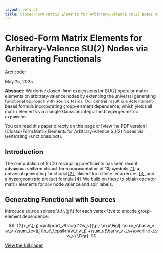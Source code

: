 ```yaml
---
layout: default
title: Closed-Form Matrix Elements for Arbitrary-Valence SU(2) Nodes via Generating Functionals
---
```


# Closed-Form Matrix Elements for Arbitrary-Valence SU(2) Nodes via Generating Functionals

<p class="author">Arcticoder</p>
<p class="date">May 25, 2025</p>

<div class="abstract">
<strong>Abstract:</strong> We derive closed-form expressions for SU(2) operator matrix elements on arbitrary-valence nodes by extending the universal generating functional approach with source terms. Our central result is a determinant-based formula incorporating group-element dependence, which yields all matrix elements via a single Gaussian integral and hypergeometric expansion.
</div>

You can read this paper directly on this page or [view the PDF version](Closed-Form Matrix Elements for Arbitrary-Valence SU(2) Nodes via Generating Functionals.pdf).

## Introduction

The computation of SU(2) recoupling coefficients has seen recent advances:
uniform closed-form representation of 12j symbols [[1]](https://arcticoder.github.io/su2-3nj-uniform-closed-form/), a universal generating
functional [[2]](https://arcticoder.github.io/su2-3nj-generating-functional/), closed-form
finite recurrences [[3]](https://arcticoder.github.io/su2-3nj-recurrences/), and a
hypergeometric product formula [[4]](https://arcticoder.github.io/su2-3nj-closedform/). We
build on these to obtain operator matrix elements for any node valence and spin labels.

## Generating Functional with Sources

Introduce source spinors \\(J_v(g)\\) for each vertex \\(v\\) to encode group-element dependence:

$$
G(\{x_e\},g)
=\int\prod_v\frac{d^2w_v}{\pi}
\exp\Bigl[
-\sum_v\bar w_v w_v
+\sum_{e=(i,j)}x_e\,\epsilon(w_i,w_j)
+\sum_v(\bar w_v J_v+\overline J_v w_v)
\Bigr].
$$

[View the full paper](./index.html)
